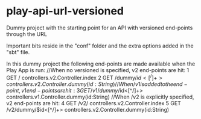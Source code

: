 # play-api-url-versioned
Dummy project with the starting point for an API with versioned end-points through the URL

Important bits reside in the "conf" folder and the extra options added in the "sbt" file.

In this dummy project the following end-points are made available when the Play App is run:
//When no versioned is specified, v2 end-points are hit:
1 GET /                      controllers.v2.Controller.index
2 GET /dummy/$id<[^/]+>      controllers.v2.Controller.dummy(id:String)
//When /v1 is added to the end-point, v1 end-points are hit:
3 GET /v1/dummy/$id<[^/]+>   controllers.v1.Controller.dummy(id:String)
//When /v2 is explicitly specified, v2 end-points are hit:
4 GET /v2/                   controllers.v2.Controller.index
5 GET /v2/dummy/$id<[^/]+>   controllers.v2.Controller.dummy(id:String)

